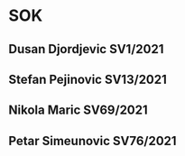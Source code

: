 # SOK
## Dusan Djordjevic SV1/2021
## Stefan Pejinovic SV13/2021
## Nikola Maric SV69/2021
## Petar Simeunovic SV76/2021
